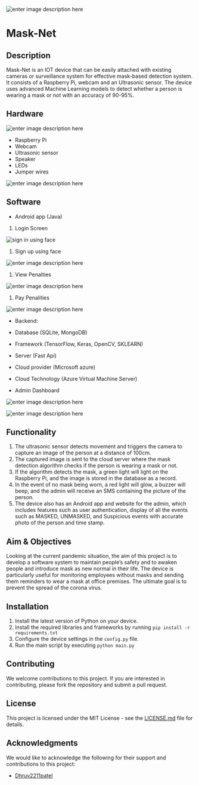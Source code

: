 
![enter image description here](https://raw.githubusercontent.com/maitripasale/Mask-Net/master/masknet.png)
# Mask-Net

## Description

Mask-Net is an IOT device that can be easily attached with existing cameras or surveillance system for effective mask-based detection system. It consists of a Raspberry Pi, webcam and an Ultrasonic sensor. The device uses advanced Machine Learning models to detect whether a person is wearing a mask or not with an accuracy of 90-95%.

## Hardware
![enter image description here](https://github.com/maitripasale/Mask-Net/raw/master/image-057.jpg)
-   Raspberry Pi
-   Webcam
-   Ultrasonic sensor
-   Speaker
-   LEDs
-   Jumper wires

![enter image description here](https://github.com/maitripasale/Mask-Net/raw/master/image-078.jpg)


## Software

-   Android app (Java)

1. Login Screen

![sign in using face](https://github.com/maitripasale/Mask-Net/raw/master/image-059.jpg)

1. Sign up using face

![enter image description here](https://github.com/maitripasale/Mask-Net/raw/master/image-060.png)

1. View Penalties

![enter image description here](https://github.com/maitripasale/Mask-Net/raw/master/image-028.jpg)

1. Pay Penalities

![enter image description here](https://github.com/maitripasale/Mask-Net/raw/master/image-029.jpg)

- Backend:
-   Database (SQLite, MongoDB)
-   Framework (TensorFlow, Keras, OpenCV, SKLEARN)
-   Server (Fast Api)
-   Cloud provider (Microsoft azure)
-   Cloud Technology (Azure Virtual Machine Server)

- Admin Dashboard

![enter image description here](https://github.com/maitripasale/Mask-Net/raw/master/image-030.jpg)

![enter image description here](https://github.com/maitripasale/Mask-Net/raw/master/image-031.jpg)

## Functionality

1.  The ultrasonic sensor detects movement and triggers the camera to capture an image of the person at a distance of 100cm.
2.  The captured image is sent to the cloud server where the mask detection algorithm checks if the person is wearing a mask or not.
3.  If the algorithm detects the mask, a green light will light on the Raspberry Pi, and the image is stored in the database as a record.
4.  In the event of no mask being worn, a red light will glow, a buzzer will beep, and the admin will receive an SMS containing the picture of the person.
5.  The device also has an Android app and website for the admin, which includes features such as user authentication, display of all the events such as MASKED, UNMASKED, and Suspicious events with accurate photo of the person and time stamp.

## Aim & Objectives

Looking at the current pandemic situation, the aim of this project is to develop a software system to maintain people’s safety and to awaken people and introduce mask as new normal in their life. The device is particularly useful for monitoring employees without masks and sending them reminders to wear a mask at office premises. The ultimate goal is to prevent the spread of the corona virus.

## Installation

1.  Install the latest version of Python on your device.
2.  Install the required libraries and frameworks by running `pip install -r requirements.txt`
3.  Configure the device settings in the `config.py` file.
4.  Run the main script by executing `python main.py`

## Contributing

We welcome contributions to this project. If you are interested in contributing, please fork the repository and submit a pull request.

## License

This project is licensed under the MIT License - see the [LICENSE.md](https://chat.openai.com/chat/LICENSE.md) file for details.

## Acknowledgments

We would like to acknowledge the following for their support and contributions to this project:

-   [Dhruv2211patel](https://github.com/Dhruv2211patel)
